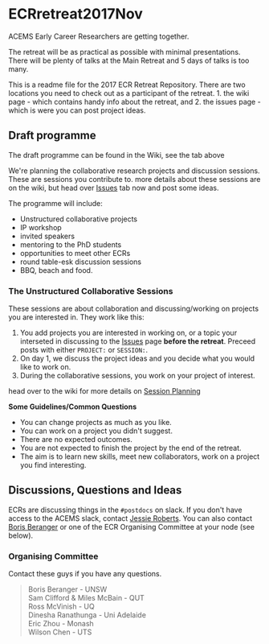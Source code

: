 # ECRretreat2017Nov

ACEMS Early Career Researchers are getting together.

The retreat will be as practical as possible with minimal presentations. There will be plenty of talks at the Main Retreat and 5 days of talks is too many.   

This is a readme file for the 2017 ECR Retreat Repository. There are two locations you need to check out as a participant of the retreat. 1. the wiki page - which contains handy info about the retreat, and 2. the issues page - which is were you can post project ideas.    
   

## Draft programme
The draft programme can be found in the Wiki, see the tab above 

We're planning the collaborative research projects and discussion sessions. These are sessions you contribute to. more details about these sessions are on the wiki, but head over [Issues](https://github.com/ACEMS/ECRretreat2017Nov/issues) tab now and post some ideas. 

The programme will include: 
* Unstructured collaborative projects
* IP workshop
* invited speakers
* mentoring to the PhD students
* opportunities to meet other ECRs 
* round table-esk discussion sessions
* BBQ, beach and food.   
   
   
### The Unstructured Collaborative Sessions
These sessions are about collaboration and discussing/working on projects you are interested in. They work like this: 
1. You add projects you are interested in working on, or a topic your interseted in discussing to the [Issues](https://github.com/ACEMS/ECRretreat2017Nov/issues) page **before the retreat**. Preceed posts with either `PROJECT:` or `SESSION:`.   
2. On day 1, we discuss the project ideas and you decide what you would like to work on.
3. During the collaborative sessions, you work on your project of interest. 

head over to the wiki for more details on [Session Planning](https://github.com/ACEMS/ECRretreat2017Nov/wiki/Session-planning)

**Some Guidelines/Common Questions** 
* You can change projects as much as you like. 
* You can work on a project you didn't suggest.
* There are no expected outcomes.
* You are not expected to finish the project by the end of the retreat. 
* The aim is to learn new skills, meet new collaborators, work on a project you find interesting. 

## Discussions, Questions and Ideas

ECRs are discussing things in the `#postdocs` on slack.  If you don't have access to the ACEMS slack, contact [Jessie Roberts](https://acems.org.au/our-people/jessie-roberts). You can also contact [Boris Beranger](https://acems.org.au/our-people/boris-beranger) or one of the ECR Organising Committee at your node (see below). 

### Organising Committee 
Contact these guys if you have any questions. 

 > Boris Beranger - UNSW     
 > Sam Clifford & Miles McBain - QUT    
 > Ross McVinish - UQ   
 > Dinesha Ranathunga - Uni Adelaide    
 > Eric Zhou - Monash    
 > Wilson Chen - UTS   




